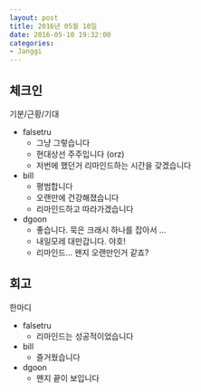 ```yaml
---
layout: post
title: 2016년 05월 10일
date: 2016-05-10 19:32:00
categories:
- Janggi
---
```


## 체크인

기분/근황/기대

* falsetru
    * 그냥 그렇습니다
    * 현대상선 주주입니다 (orz)
    * 저번에 했던거 리마인드하는 시간을 갖겠습니다
* bill
    * 평범합니다
    * 오랜만에 건강해졌습니다
    * 리마인드하고 따라가겠습니다
* dgoon
    * 좋습니다. 묵은 크래시 하나를 잡아서 ...
    * 내일모레 대만갑니다. 야호!
    * 리마인드... 왠지 오랜만인거 같죠?

## 회고

한마디

* falsetru
    * 리마인드는 성공적이었습니다
* bill
    * 즐거웠습니다
* dgoon
    * 왠지 끝이 보입니다
